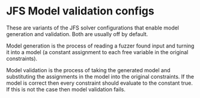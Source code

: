 # JFS Model validation configs

These are variants of the JFS solver configurations that enable
model generation and validation. Both are usually off by default.

Model generation is the process of reading a fuzzer found input and
turning it into a model (a constant assignment to each free variable
in the original constraints).

Model validation is the process of taking the generated model
and substituting the assignments in the model into the original
constraints. If the model is correct then every constraint should
evaluate to the constant true. If this is not the case then model
validation fails.

